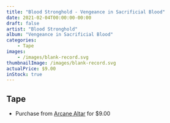 ```yaml
---
title: "Blood Stronghold - Vengeance in Sacrificial Blood"
date: 2021-02-04T00:00:00-00:00
draft: false
artist: "Blood Stronghold"
album: "Vengeance in Sacrificial Blood"
categories:
    - Tape
images:
    - /images/blank-record.svg
thumbnailImage: /images/blank-record.svg
actualPrice: $9.00
inStock: true
---
```


## Tape
* Purchase from [Arcane Altar](https://arcanealtar.bigcartel.com/product/blood-stronghold-vengeance-in-sacrificial-blood-tape) for $9.00
